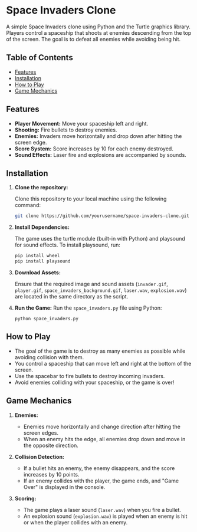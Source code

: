 # Space Invaders Clone

A simple Space Invaders clone using Python and the Turtle graphics library. Players control a spaceship that shoots at enemies descending from the top of the screen. The goal is to defeat all enemies while avoiding being hit.

## Table of Contents

- [Features](#features)
- [Installation](#installation)
- [How to Play](#how-to-play)
- [Game Mechanics](#game-mechanics)

## Features

- **Player Movement:** Move your spaceship left and right.
- **Shooting:** Fire bullets to destroy enemies.
- **Enemies:** Invaders move horizontally and drop down after hitting the screen edge.
- **Score System:** Score increases by 10 for each enemy destroyed.
- **Sound Effects:** Laser fire and explosions are accompanied by sounds.

## Installation

1. **Clone the repository:**
   
   Clone this repository to your local machine using the following command:

   ```bash
   git clone https://github.com/yourusername/space-invaders-clone.git

3. **Install Dependencies:**

   The game uses the turtle module (built-in with Python) and playsound for sound effects. To install playsound, run:

   ```bash
   pip install wheel   
   pip install playsound

4. **Download Assets:**

   Ensure that the required image and sound assets (```invader.gif```, ```player.gif```, ```space_invaders_background.gif```, ```laser.wav```, ```explosion.wav```) are located in the same directory as the script.

5. **Run the Game:** Run the ```space_invaders.py``` file using Python:
   ```
   python space_invaders.py
   ```
## How to Play

 - The goal of the game is to destroy as many enemies as possible while avoiding collision with them.
 - You control a spaceship that can move left and right at the bottom of the screen.
 - Use the spacebar to fire bullets to destroy incoming invaders.
 - Avoid enemies colliding with your spaceship, or the game is over!

## Game Mechanics

1. **Enemies:**
   - Enemies move horizontally and change direction after hitting the screen edges.
   - When an enemy hits the edge, all enemies drop down and move in the opposite direction.

2. **Collision Detection:**
   - If a bullet hits an enemy, the enemy disappears, and the score increases by 10 points.
   - If an enemy collides with the player, the game ends, and "Game Over" is displayed in the console.

3. **Scoring:**
   - The game plays a laser sound (```laser.wav```) when you fire a bullet.
   - An explosion sound (```explosion.wav```) is played when an enemy is hit or when the player collides with an enemy.

